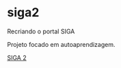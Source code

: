 # siga2
 Recriando o portal SIGA

Projeto focado em autoaprendizagem.

<a href="https://brunolitrenta.github.io/siga2/html/index.html" target="_blank" rel="external">SIGA 2</a>